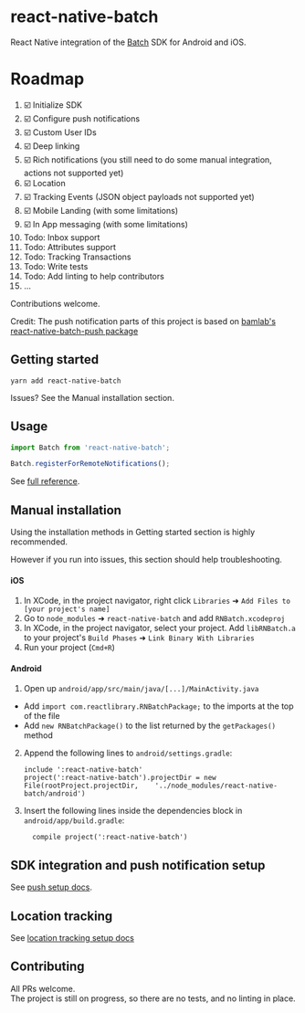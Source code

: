 # react-native-batch
React Native integration of the [Batch](https://batch.com/) SDK for Android and iOS.

# Roadmap
1. :ballot_box_with_check: Initialize SDK 
1. :ballot_box_with_check: Configure push notifications 
1. :ballot_box_with_check: Custom User IDs
1. :ballot_box_with_check: Deep linking
1. :ballot_box_with_check: Rich notifications (you still need to do some manual integration, actions not supported yet)
1. :ballot_box_with_check: Location
1. :ballot_box_with_check: Tracking Events (JSON object payloads not supported yet)
1. :ballot_box_with_check: Mobile Landing (with some limitations)
1. :ballot_box_with_check: In App messaging (with some limitations)
1. Todo: Inbox support
1. Todo: Attributes support 
1. Todo: Tracking Transactions 
1. Todo: Write tests
1. Todo: Add linting to help contributors
1. ...

Contributions welcome.

Credit: The push notification parts of this project is based on [bamlab's react-native-batch-push package](https://github.com/bamlab/react-native-batch-push)

## Getting started

`yarn add react-native-batch`

Issues? See the Manual installation section.

## Usage
```javascript
import Batch from 'react-native-batch';

Batch.registerForRemoteNotifications();
```

See [full reference](https://github.com/dangerfarms/react-native-batch/blob/master/docs/reference.md).

## Manual installation

Using the installation methods in Getting started section is highly recommended. 

However if you run into issues, this section should help troubleshooting.


#### iOS

1. In XCode, in the project navigator, right click `Libraries` ➜ `Add Files to [your project's name]`
2. Go to `node_modules` ➜ `react-native-batch` and add `RNBatch.xcodeproj`
3. In XCode, in the project navigator, select your project. Add `libRNBatch.a` to your project's `Build Phases` ➜ `Link Binary With Libraries`
4. Run your project (`Cmd+R`)

#### Android

1. Open up `android/app/src/main/java/[...]/MainActivity.java`
  - Add `import com.reactlibrary.RNBatchPackage;` to the imports at the top of the file
  - Add `new RNBatchPackage()` to the list returned by the `getPackages()` method
2. Append the following lines to `android/settings.gradle`:
  	```
  	include ':react-native-batch'
  	project(':react-native-batch').projectDir = new File(rootProject.projectDir, 	'../node_modules/react-native-batch/android')
  	```
3. Insert the following lines inside the dependencies block in `android/app/build.gradle`:
  	```
      compile project(':react-native-batch')
  	```

## SDK integration and push notification setup 

See [push setup docs](https://github.com/dangerfarms/react-native-batch/blob/master/docs/push-setup.md).

## Location tracking

See [location tracking setup docs](https://github.com/dangerfarms/react-native-batch/blob/master/docs/location-tracking.md)

## Contributing

All PRs welcome.  
The project is still on progress, so there are no tests, and no linting in place.

